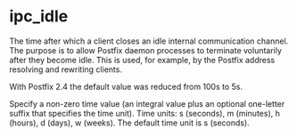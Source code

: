 # ipc_idle 


The time after which a client closes an idle internal communication
channel.  The purpose is to allow Postfix daemon processes to
terminate voluntarily after they become idle. This is used, for
example, by the Postfix address resolving and rewriting clients.


 With Postfix 2.4 the default value was reduced from 100s to 5s. 

 Specify a non-zero time value (an integral value plus an optional
one-letter suffix that specifies the time unit).  Time units: s
(seconds), m (minutes), h (hours), d (days), w (weeks).
The default time unit is s (seconds).  


